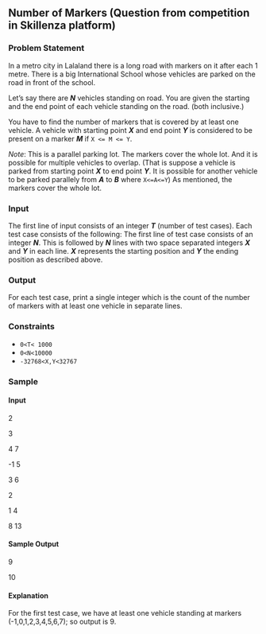 ## Number of Markers (Question from competition in Skillenza platform)

### Problem Statement

In a metro city in Lalaland there is a long road with markers on it after each 1 metre. There is a big International School whose vehicles are parked on the road in front of the school.

Let’s say there are **_N_** vehicles standing on road. You are given the starting and the end point of each vehicle standing on the road. (both inclusive.)

You have to find the number of markers that is covered by at least one vehicle. A vehicle with starting point **_X_** and end point **_Y_** is considered to be present on a marker **_M_** if `X <= M <= Y`.

_Note_: This is a parallel parking lot. The markers cover the whole lot. And it is possible for multiple vehicles to overlap. (That is suppose a vehicle is parked from starting point **_X_** to end point **_Y_**. It is possible for another vehicle to be parked parallely from **_A_** to **_B_** where `X<=A<=Y`) As mentioned, the markers cover the whole lot.

### Input
The first line of input consists of an integer **_T_** (number of test cases). Each test case consists of the following:
The first line of test case consists of an integer **_N_**.
This is followed by **_N_** lines with two space separated integers **_X_** and **_Y_** in each line. **_X_** represents the starting position and **_Y_** the ending position as described above.

### Output
For each test case, print a single integer which is the count of the number of markers with at least one vehicle in separate lines.

### Constraints
- `0<T< 1000`
- `0<N<10000`
- `-32768<X,Y<32767`

### Sample

#### Input
2


3


4 7


-1 5


3 6


2


1 4


8 13

#### Sample Output
9

10

#### Explanation
For the first test case, we have at least one vehicle standing at markers (-1,0,1,2,3,4,5,6,7); so output is 9.
